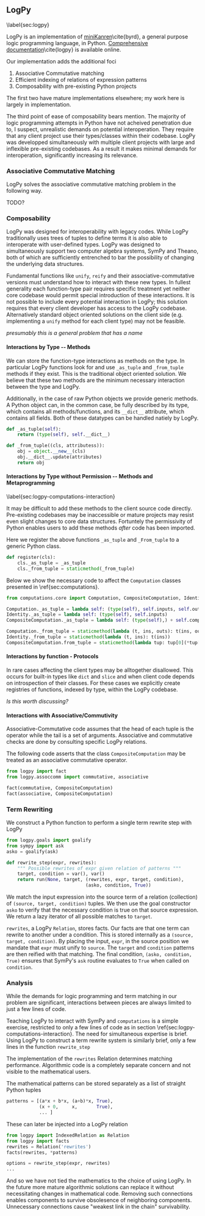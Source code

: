 
LogPy
-----

\label{sec:logpy}

LogPy is an implementation of [miniKanren](http://kanren.sourceforge.net/)\cite{byrd}, a general purpose logic programming language, in Python.  [Comprehensive documentation](http://github.com/logpy/logpy/tree/master/docs)\cite{logpy} is available online.

Our implementation adds the additional foci

1.  Associative Commutative matching
2.  Efficient indexing of relations of expression patterns
3.  Composability with pre-existing Python projects

The first two have mature implementations elsewhere; my work here is largely in implementation.  

The third point of ease of composability bears mention.  The majority of logic programming attempts in Python have not acheived penetration due to, I suspect, unrealistic demands on potential interoperation.  They require that any client project use their types/classes within their codebase.  LogPy was developped simultaneously with multiple client projects with large and inflexible pre-existing codebases.  As a result it makes minimal demands for interoperation, significantly increasing its relevance.  


### Associative Commutative Matching

LogPy solves the associative commutative matching problem in the following way.

TODO?

### Composability

LogPy was designed for interoperability with legacy codes.  While LogPy traditionally uses trees of tuples to define terms it is also able to interoperate with user-defined types.  LogPy was designed to simultaneously support two computer algebra systems, SymPy and Theano, both of which are sufficiently entrenched to bar the possibility of changing the underlying data structures.

Fundamental functions like `unify`, `reify` and their associative-commutative versions must understand how to interact with these new types.  In fullest generality each function-type pair requires specific treatment yet neither core codebase would permit special introduction of these interactions.  It is not possible to include every potential interaction in LogPy; this solution requires that every client developer has access to the LogPy codebase.  Alternatively standard object oriented solutions on the client side (e.g. implementing a `unify` method for each client type) may not be feasible.

*presumably this is a general problem that has a name*

#### Interactions by Type -- Methods

We can store the function-type interactions as methods on the type.  In particular LogPy functions look for and use `_as_tuple` and `_from_tuple` methods if they exist.  This is the traditional object oriented solution.  We believe that these two methods are the minimum necessary interaction between the type and LogPy.

Additionally, in the case of raw Python objects we provide generic methods.  A Python object can, in the common case, be fully described by its type, which contains all methods/functions, and its `__dict__` attribute, which contains all fields.  Both of these datatypes can be handled natiely by LogPy.

~~~~~~~~~~Python
def _as_tuple(self):
    return (type(self), self.__dict__)

def _from_tuple((cls, attributess)):
    obj = object.__new__(cls)
    obj.__dict__.update(attributes)
    return obj
~~~~~~~~~~

#### Interactions by Type without Permission -- Methods and Metaprogramming

\label{sec:logpy-computations-interaction}

It may be difficult to add these methods to the client source code directly.  Pre-existing codebases may be inaccessible or mature projects may resist even slight changes to core data structures.  Fortuntely the permissivity of Python enables users to add these methods *after* code has been imported.

Here we register the above functions `_as_tuple` and `_From_tuple` to a generic Python class.

~~~~~~~~~~Python
def register(cls):
    cls._as_tuple = _as_tuple
    cls._from_tuple = staticmethod(_from_tuple)
~~~~~~~~~~

Below we show the necessary code to affect the `Computation` classes presented in \ref{sec:computations}.

~~~~~~~~~~Python
from computations.core import Computation, CompositeComputation, Identity

Computation._as_tuple = lambda self: (type(self), self.inputs, self.outputs)
Identity._as_tuple = lambda self: (type(self), self.inputs)
CompositeComputation._as_tuple = lambda self: (type(self),) + self.computations

Computation._from_tuple = staticmethod(lambda (t, ins, outs): t(ins, outs))
Identity._from_tuple = staticmethod(lambda (t, ins): t(ins))
CompositeComputation.from_tuple = staticmethod(lambda tup: tup[0](*tup[1:]))
~~~~~~~~~~

#### Interactions by function - Protocols

In rare cases affecting the client types may be alltogether disallowed.  This occurs for built-in types like `dict` and `slice` and when client code depends on introspection of their classes.  For these cases we explicitly create registries of functions, indexed by type, within the LogPy codebase.

*Is this worth discussing?*

#### Interactions with Associative/Commutivity

Associative-Commutative code assumes that the head of each tuple is the operator while the tail is a set of arguments.  Associative and commutative checks are done by consulting specific LogPy relations.  

The following code asserts that the class `CompositeComputation` may be treated as an associative commutative operator.

~~~~~~~~~~Python
from logpy import fact
from logpy.assoccomm import commutative, associative

fact(commutative, CompositeComputation)
fact(associative, CompositeComputation)
~~~~~~~~~~

### Term Rewriting

We construct a Python function to perform a single term rewrite step with LogPy

~~~~~~~~~~Python
from logpy.goals import goalify
from sympy import ask
asko = goalify(ask)

def rewrite_step(expr, rewrites):
    """ Possible rewrites of expr given relation of patterns """
    target, condition = var(), var()
    return run(None, target, (rewrites, expr, target, condition),
                             (asko, condition, True))
~~~~~~~~~~

We match the input expression into the source term of a relation (collection) of `(source, target, condition)` tuples.  We then use the goal constructor `asko` to verify that the necessary condition is true on that source expression.  We return a lazy iterator of all possible matches to `target`.

`rewrites`, a LogPy `Relation`, stores facts.  Our facts are that one term can rewrite to another under a condition.  This is stored internally as a `(source, target, condition)`.  By placing the input, `expr`, in the source position we mandate that `expr` must unify to `source`.  The `target` and `condition` patterns are then reified with that matching.  The final condition, `(asko, condition, True)` ensures that SymPy's `ask` routine evaluates to `True` when called on `condition`.


### Analysis

While the demands for logic programming and term matching in our problem are significant, interactions between pieces are always limited to just a few lines of code.  

Teaching LogPy to interact with SymPy and `computations` is a simple exercise, restricted to only a few lines of code as in section \ref{sec:logpy-computations-interaction}.  The need for simultaneous expertise is brief.  Using LogPy to construct a term rewrite system is similarly brief, only a few lines in the function `rewrite_step`

The implementation of the `rewrites` Relation determines matching performance.  Algorithmic code is a completely separate concern and not visible to the mathematical users.

The mathematical patterns can be stored separately as a list of straight Python tuples 

~~~~~~~~~~~~Python
patterns = [(a*x + b*x, (a+b)*x, True),
            (x + 0,     x,       True), 
            ... ]
~~~~~~~~~~~~

These can later be injected into a LogPy relation

~~~~~~~~~~~~Python
from logpy import IndexedRelation as Relation
from logpy import facts
rewrites = Relation('rewrites')
facts(rewrites, *patterns)

options = rewrite_step(expr, rewrites)
...
~~~~~~~~~~~~

And so we have not tied the mathematics to the choice of using LogPy.  In the future more mature algorithmic solutions can replace it without necessitating changes in mathematical code.  Removing such connections enables components to survive obsolesence of neighboring components.  Unnecessary connections cause "weakest link in the chain" survivability.
